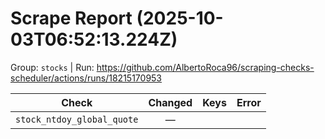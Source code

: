 # Scrape Report (2025-10-03T06:52:13.224Z)

Group: `stocks`  |  Run: https://github.com/AlbertoRoca96/scraping-checks-scheduler/actions/runs/18215170953

| Check | Changed | Keys | Error |
|---|:---:|:--|:--|
| `stock_ntdoy_global_quote` | — |  |  |

